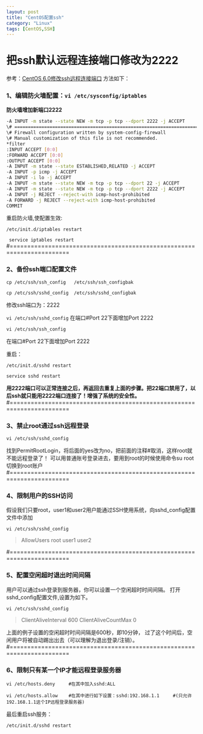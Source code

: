 ```yaml
---
layout: post
title: "CentOS配置ssh"
category: "Linux"
tags: [CentOS,SSH]
---
```


# 把ssh默认远程连接端口修改为2222

参考：[CentOS 6.0修改ssh远程连接端口](http://www.osyunwei.com/archives/672.html)
方法如下：

### 1、编辑防火墙配置：`vi /etc/sysconfig/iptables`

**防火墙增加新端口2222**

```bash
-A INPUT -m state --state NEW -m tcp -p tcp --dport 2222 -j ACCEPT
\# ======================================================================
\# Firewall configuration written by system-config-firewall
\# Manual customization of this file is not recommended.
*filter
:INPUT ACCEPT [0:0]
:FORWARD ACCEPT [0:0]
:OUTPUT ACCEPT [0:0]
-A INPUT -m state --state ESTABLISHED,RELATED -j ACCEPT
-A INPUT -p icmp -j ACCEPT
-A INPUT -i lo -j ACCEPT
-A INPUT -m state --state NEW -m tcp -p tcp --dport 22 -j ACCEPT
-A INPUT -m state --state NEW -m tcp -p tcp --dport 2222 -j ACCEPT
-A INPUT -j REJECT --reject-with icmp-host-prohibited
-A FORWARD -j REJECT --reject-with icmp-host-prohibited
COMMIT
```

重启防火墙,使配置生效:

`/etc/init.d/iptables restart`

` service iptables restart`
\#=======================================================================
### 2、备份ssh端口配置文件

`cp /etc/ssh/ssh_config   /etc/ssh/ssh_configbak`

`cp /etc/ssh/sshd_config  /etc/ssh/sshd_configbak`

修改ssh端口为：2222

`vi /etc/ssh/sshd_config`
在端口#Port 22下面增加Port 2222

`vi /etc/ssh/ssh_config`

在端口#Port 22下面增加Port 2222

重启：

`/etc/init.d/sshd restart`

`service sshd restart`

**用2222端口可以正常连接之后，再返回去重复上面的步骤。把22端口禁用了，以后ssh就只能用2222端口连接了！增强了系统的安全性。**
\#=======================================================================

### 3、禁止root通过ssh远程登录

`vi /etc/ssh/sshd_config`

找到PermitRootLogin，将后面的yes改为no，把前面的注释#取消，这样root就不能远程登录了！
可以用普通账号登录进去，要用到root的时候使用命令su root 切换到root账户
\#=======================================================================

### 4、限制用户的SSH访问

假设我们只要root，user1和user2用户能通过SSH使用系统，向sshd_config配置文件中添加

`vi /etc/ssh/sshd_config`

>AllowUsers root user1  user2

\#=======================================================================

### 5、配置空闲超时退出时间间隔

用户可以通过ssh登录到服务器，你可以设置一个空闲超时时间间隔。
打开sshd_config配置文件,设置为如下。

`vi /etc/ssh/sshd_config`

>ClientAliveInterval 600
ClientAliveCountMax 0

上面的例子设置的空闲超时时间间隔是600秒，即10分钟，
过了这个时间后，空闲用户将被自动踢出出去（可以理解为退出登录/注销）。
\#=======================================================================

### 6、限制只有某一个IP才能远程登录服务器

`vi /etc/hosts.deny     #在其中加入sshd:ALL`

`vi /etc/hosts.allow    #在其中进行如下设置：sshd:192.168.1.1     #(只允许192.168.1.1这个IP远程登录服务器)`

最后重启ssh服务：

`/etc/init.d/sshd restart`

